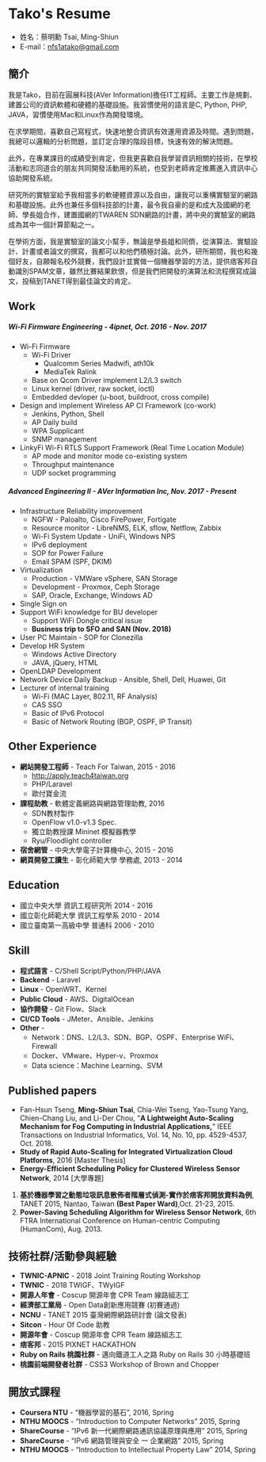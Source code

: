 # Tako's Resume 

 - 姓名：蔡明勳 Tsai, Ming-Shiun
 - E-mail：nfs1atako@gmail.com

## 簡介
我是Tako，目前在圓展科技(AVer Information)擔任IT工程師。主要工作是規劃、建置公司的資訊軟體和硬體的基礎設施。我習慣使用的語言是C, Python, PHP, JAVA，習慣使用Mac和Linux作為開發環境。

在求學期間，喜歡自己寫程式，快速地整合資訊有效運⽤資源及時間。遇到問題，我總可以邏輯的分析問題，並訂定合理的階段⽬標，快速有效的解決問題。

此外，在專業課目的成績受到肯定，但我更喜歡自我學習資訊相關的技術，在學校活動和志同道合的朋友共同開發活動用的系統，也受到老師肯定推薦進入資訊中心協助開發系統。

研究所的實驗室給予我相當多的軟硬體資源以及自由，讓我可以重構實驗室的網路和基礎設施。此外也兼任多個科技部的計畫，最令我自豪的是和成大及國網的老師、學長姐合作，建置國網的TWAREN SDN網路的計畫，將中央的實驗室的網路成為其中一個計算節點之一。

在學術方面，我是實驗室的論文小幫手，無論是學長姐和同儕，從演算法、實驗設計、計畫或者論文的撰寫，我都可以和他們積極討論。此外，研所期間，我也和幾個好友，自願報名校外競賽，我們設計並實做一個機器學習的方法，提供痞客邦自動識別SPAM文章，雖然比賽結果飲恨，但是我們把開發的演算法和流程撰寫成論文，投稿到TANET得到最佳論文的肯定。

## Work
##### Wi-Fi Firmware Engineering  - 4ipnet, Oct. 2016 - Nov. 2017
* Wi-Fi Firmware
	* Wi-Fi Driver
		* Qualcomm Series Madwifi, ath10k
		* MediaTek Ralink
	* Base on Qcom Driver implement L2/L3 switch
	* Linux kernel (driver, raw socket, ioctl)
	* Embedded devloper (u-boot, buildroot, cross compile)
* Design and implement Wireless AP CI Framework (co-work) 
	* Jenkins, Python, Shell
	* AP Daily build
	* WPA Supplicant
	* SNMP management
* LinkyFi Wi-Fi RTLS Support Framework (Real Time Location Module)
	* AP mode and monitor mode co-existing system 
	* Throughput maintenance
	* UDP socket programming

##### Advanced Engineering II - AVer Information Inc, Nov. 2017 - Present
* Infrastructure Reliability improvement
	* NGFW - Paloalto, Cisco FirePower, Fortigate
	* Resource monitor - LibreNMS, ELK, sflow, Netflow, Zabbix
	* Wi-Fi System Update - UniFi, Windows NPS
	* IPv6 deployment
	* SOP for Power Failure
	* Email SPAM (SPF, DKIM)
* Virtualization
	* Production - VMWare vSphere, SAN Storage
	* Development - Proxmox, Ceph Storage
	* SAP, Oracle, Exchange, Windows AD
* Single Sign on
* Support WiFi knowledge for BU developer
	* Support WiFi Dongle critical issue
	* __Business trip to SFO and SAN (Nov. 2018)__
* User PC Maintain - SOP for Clonezilla
* Develop HR System
	* Windows Active Directory
	* JAVA, jQuery, HTML
* OpenLDAP Development
* Network Device Daily Backup - Ansible, Shell, Dell, Huawei, Git
* Lecturer of internal training
	* Wi-Fi (MAC Layer, 802.11, RF Analysis)
	* CAS SSO
	* Basic of IPv6 Protocol
	* Basic of Network Routing (BGP, OSPF, IP Transit)

## Other Experience
* **網站開發工程師** - Teach For Taiwan, 2015 - 2016
	* http://apply.teach4taiwan.org
	* PHP/Laravel
    * 歐付寶金流
* **課程助教** - 軟體定義網路與網路管理助教, 2016
	* SDN教材製作
	* OpenFlow v1.0-v1.3 Spec.
	* 獨立助教授課 Mininet 模擬器教學
	* Ryu/Floodlight controller
* **宿舍網管** - 中央⼤學電⼦計算機中⼼, 2015 - 2016
* **網頁開發⼯讀⽣** - 彰化師範⼤學 學務處, 2013 - 2014

## Education
* 國⽴中央⼤學 資訊⼯程研究所 2014 - 2016
* 國⽴彰化師範⼤學 資訊⼯程學系 2010 - 2014
* 國⽴臺南第⼀⾼級中學 普通科 2006 - 2010

## Skill
* **程式語⾔** - C/Shell Script/Python/PHP/JAVA
* **Backend** - Laravel
* **Linux** - OpenWRT、Kernel
* **Public Cloud** - AWS、DigitalOcean
* **協作開發** - Git Flow、Slack
* **CI/CD Tools** - JMeter、Ansible、Jenkins
* **Other** -
	* Network：DNS、L2/L3、SDN、BGP、OSPF、Enterprise WiFi、Firewall
	* Docker、VMware、Hyper-v、Proxmox
	* Data science：Machine Learning、SVM
	
## Published papers
* Fan-Hsun Tseng, **Ming-Shiun Tsai**, Chia-Wei Tseng, Yao-Tsung Yang, Chien-Chang Liu, and Li-Der Chou, "**A Lightweight Auto-Scaling Mechanism for Fog Computing in Industrial Applications,**" IEEE Transactions on Industrial Informatics, Vol. 14, No. 10, pp. 4529-4537, Oct. 2018.
* **Study of Rapid Auto-Scaling for Integrated Virtualization Cloud Platforms**, 2016 [Master Thesis] 
* **Energy-Efficient Scheduling Policy for Clustered Wireless Sensor Network**, 2014 [大學專題] 
1. **基於機器學習之動態垃圾訊息散佈者階層式偵測-實作於痞客邦開放資料為例**, TANET 2015, Nantao, Taiwan **(Best Paper Ward)**,Oct. 21-23, 2015. 
2. **Power-Saving Scheduling Algorithm for Wireless Sensor Network**, 6th FTRA International Conference on Human-centric Computing (HumanCom), Aug. 2013.


## 技術社群/活動參與經驗
* **TWNIC-APNIC** - 2018 Joint Training Routing Workshop
* **TWNIC** - 2018 TWIGF、TWyIGF
* **開源人年會** - Coscup 開源年會 CPR Team 線路組志⼯
* **經濟部工業局** - Open Data創新應用競賽 (初賽通過)
* **NCNU** - TANET 2015 臺灣網際網路研討會 (論文發表)
* **Sitcon** - Hour Of Code 助教
* **開源年會** - Coscup 開源年會 CPR Team 線路組志⼯
* **痞客邦** - 2015 PIXNET HACKATHON
* **Ruby on Rails 桃園社群** - 邁向鐵道工人之路 Ruby on Rails 30 ⼩時基礎班
* **桃園前端開發者社群** - CSS3 Workshop of Brown and Chopper
	
## 開放式課程
* **Coursera NTU** - “機器學習的基⽯”, 2016, Spring
* **NTHU MOOCS** - “Introduction to Computer Networks” 2015, Spring
* **ShareCourse** - “IPv6 新⼀代網際網路通訊協議原理與應⽤” 2015, Spring
* **ShareCourse** - “IPv6 網路管理與安全 ⼀ 企業網路” 2015, Spring
* **NTHU MOOCS** - “Introduction to Intellectual Property Law” 2014, Spring

<!---
##其他經歷
* 校外
	* **台灣大專澳門校友會** - 3rd 高校學生領袖兩岸交流參訪團
	* **教育部青年發展署** - 青年政策論壇 中區代表
	* **ingress Enl.** 南桃園區域負責⼈ 2014 - 2015

* 校內
	* 2016 中央大學研究生協會
	* 2013 班級幹部 班級代表
	* 2013 第一屆彰師大 Garena 聊聊盃電競大賽 活動副召
	* 2012 清華大學星空之子天文營 紀念光碟製作
	* 2011 清華大學星空之子天文營 隊輔/教學
	* 2011 資工系x商教系迎新宿營 結業影片剪輯
	* 2010 清華大學星空之子天文營 隊輔
	* 2010 班級幹部 文書股長
-->
